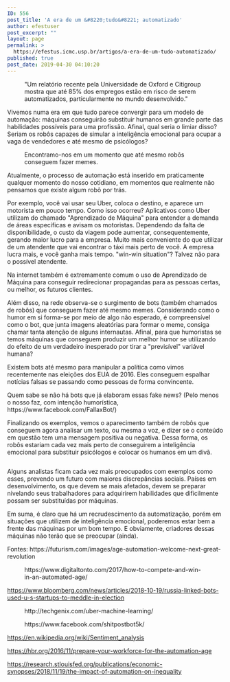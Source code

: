 ```yaml
---
ID: 556
post_title: 'A era de um &#8220;tudo&#8221; automatizado'
author: efestuser
post_excerpt: ""
layout: page
permalink: >
  https://efestus.icmc.usp.br/artigos/a-era-de-um-tudo-automatizado/
published: true
post_date: 2019-04-30 04:10:20
---
```

<!-- wp:image {"id":546,"align":"center"} -->
<div class="wp-block-image"><figure class="aligncenter"><img src="https://efestus.icmc.usp.br/wp-content/uploads/2019/04/nov16-23-496788830-850x478.jpg" alt="" class="wp-image-546"/><figcaption>"Um relatório recente pela Universidade de Oxford e Citigroup mostra que até 85% dos empregos estão em risco de serem automatizados, particularmente no mundo desenvolvido." </figcaption></figure></div>
<!-- /wp:image -->

<!-- wp:paragraph {"textColor":"very-dark-gray"} -->
<p class="has-text-color has-very-dark-gray-color">Vivemos numa era em
que tudo parece convergir para um modelo de automação: máquinas
conseguirão substituir humanos em grande parte das habilidades
possíveis para uma profissão. Afinal, qual seria o limiar disso?
Seriam os robôs capazes de simular a inteligência emocional para
ocupar a vaga de vendedores e até mesmo de psicólogos?</p>
<!-- /wp:paragraph -->

<!-- wp:image {"id":547} -->
<figure class="wp-block-image"><img src="https://efestus.icmc.usp.br/wp-content/uploads/2019/04/Screenshot_20190430_031508-1024x380.png" alt="" class="wp-image-547"/><figcaption>Encontramo-nos em um momento que até mesmo robôs conseguem fazer memes. </figcaption></figure>
<!-- /wp:image -->

<!-- wp:paragraph {"textColor":"very-dark-gray"} -->
<p class="has-text-color has-very-dark-gray-color">Atualmente, o
processo de automação está inserido em praticamente qualquer
momento do nosso cotidiano, em momentos que realmente não pensamos
que existe algum robô por trás. 
</p>
<!-- /wp:paragraph -->

<!-- wp:paragraph {"textColor":"very-dark-gray"} -->
<p class="has-text-color has-very-dark-gray-color">Por exemplo, você
vai usar seu Uber, coloca o destino, e aparece um motorista em pouco
tempo. Como isso ocorreu? Aplicativos como Uber utilizam do chamado
"Aprendizado de Máquina" para entender a demanda de áreas
específicas e avisam os motoristas. Dependendo da falta de
disponibilidade, o custo da viagem pode aumentar, consequentemente,
gerando maior lucro para a empresa. Muito mais conveniente do que
utilizar de um atendente que vai encontrar o táxi mais perto de
você. A empresa lucra mais, e você ganha mais tempo. "win-win
situation"? Talvez não para o possível atendente.</p>
<!-- /wp:paragraph -->

<!-- wp:paragraph {"textColor":"very-dark-gray"} -->
<p class="has-text-color has-very-dark-gray-color">Na internet também
é extremamente comum o uso de Aprendizado de Máquina para conseguir
redirecionar propagandas para as pessoas certas, ou melhor, os
futuros clientes.</p>
<!-- /wp:paragraph -->

<!-- wp:paragraph {"textColor":"very-dark-gray"} -->
<p class="has-text-color has-very-dark-gray-color">Além disso, na rede
observa-se o surgimento de bots (também chamados de robôs) que
conseguem fazer até mesmo memes. Considerando como o humor em si
forma-se por meio de algo não esperado, é compreensível como o
bot, que junta imagens aleatórias para formar o meme, consiga chamar
tanta atenção de alguns internautas. Afinal, para que humoristas se
temos máquinas que conseguem produzir um melhor humor se utilizando
do efeito de um verdadeiro inesperado por tirar a "previsível"
variável humana?</p>
<!-- /wp:paragraph -->

<!-- wp:paragraph {"textColor":"very-dark-gray"} -->
<p class="has-text-color has-very-dark-gray-color">Existem bots até
mesmo para manipular a política como vimos recentemente nas eleições
dos EUA de 2016. Eles conseguem espalhar notícias falsas se passando
como pessoas de forma convincente.</p>
<!-- /wp:paragraph -->

<!-- wp:paragraph {"textColor":"very-dark-gray"} -->
<p class="has-text-color has-very-dark-gray-color">Quem sabe se não há
bots que já elaboram essas fake news? (Pelo menos o nosso faz, com
intenção humorística, https://www.facebook.com/FallaxBot/)</p>
<!-- /wp:paragraph -->

<!-- wp:paragraph {"textColor":"very-dark-gray"} -->
<p class="has-text-color has-very-dark-gray-color">Finalizando os
exemplos, vemos o aparecimento também de robôs que conseguem agora
analisar um texto, ou mesma a voz, e dizer se o conteúdo em questão
tem uma mensagem positiva ou negativa. Dessa forma, os robôs
estariam cada vez mais perto de conseguirem a inteligência emocional
para substituir psicólogos e colocar os humanos em um divã.</p>
<!-- /wp:paragraph -->

<!-- wp:media-text {"mediaId":548,"mediaType":"image"} -->
<div class="wp-block-media-text alignwide"><figure class="wp-block-media-text__media"><img src="https://efestus.icmc.usp.br/wp-content/uploads/2019/04/what-will-automation-mean_crop_1536x1536-915648420-1024x1024.jpg" alt="" class="wp-image-548"/></figure><div class="wp-block-media-text__content"><!-- wp:paragraph {"textColor":"very-dark-gray"} -->
<p class="has-text-color has-very-dark-gray-color">Alguns analistas
ficam cada vez mais preocupados com exemplos como esses, prevendo um
futuro com maiores discrepâncias sociais. Países em
desenvolvimento, os que devem se mais afetados, devem se preparar
nivelando seus trabalhadores para adquirirem habilidades que
dificilmente possam ser substituídas por máquinas.</p>
<!-- /wp:paragraph --></div></div>
<!-- /wp:media-text -->

<!-- wp:paragraph {"textColor":"very-dark-gray"} -->
<p class="has-text-color has-very-dark-gray-color">Em suma, é claro
que há um recrudescimento da automatização, porém em situações
que utilizem de inteligência emocional, poderemos estar bem a frente
das máquinas por um bom tempo. E obviamente, criadores dessas
máquinas não terão que se preocupar (ainda).</p>
<!-- /wp:paragraph -->

<!-- wp:paragraph {"textColor":"very-dark-gray"} -->
<p class="has-text-color has-very-dark-gray-color">Fontes:
https://futurism.com/images/age-automation-welcome-next-great-revolution</p>
<!-- /wp:paragraph -->

<!-- wp:core-embed/wordpress {"url":"https://www.digitaltonto.com/2017/how-to-compete-and-win-in-an-automated-age/","type":"wp-embed","providerNameSlug":"digital-tonto","className":""} -->
<figure class="wp-block-embed-wordpress wp-block-embed is-type-wp-embed is-provider-digital-tonto"><div class="wp-block-embed__wrapper">
https://www.digitaltonto.com/2017/how-to-compete-and-win-in-an-automated-age/
</div></figure>
<!-- /wp:core-embed/wordpress -->

<!-- wp:paragraph -->
<p><a href="https://www.bloomberg.com/news/articles/2018-10-19/russia-linked-bots-used-u-s-startups-to-meddle-in-election">https://www.bloomberg.com/news/articles/2018-10-19/russia-linked-bots-used-u-s-startups-to-meddle-in-election</a></p>
<!-- /wp:paragraph -->

<!-- wp:core-embed/wordpress {"url":"http://techgenix.com/uber-machine-learning/","type":"wp-embed","providerNameSlug":"techgenix","className":""} -->
<figure class="wp-block-embed-wordpress wp-block-embed is-type-wp-embed is-provider-techgenix"><div class="wp-block-embed__wrapper">
http://techgenix.com/uber-machine-learning/
</div></figure>
<!-- /wp:core-embed/wordpress -->

<!-- wp:core-embed/facebook {"url":"https://www.facebook.com/shitpostbot5k/","className":""} -->
<figure class="wp-block-embed-facebook wp-block-embed"><div class="wp-block-embed__wrapper">
https://www.facebook.com/shitpostbot5k/
</div></figure>
<!-- /wp:core-embed/facebook -->

<!-- wp:paragraph -->
<p><a href="https://en.wikipedia.org/wiki/Sentiment_analysis">https://en.wikipedia.org/wiki/Sentiment_analysis</a></p>
<!-- /wp:paragraph -->

<!-- wp:paragraph -->
<p><a href="https://hbr.org/2016/11/prepare-your-workforce-for-the-automation-age">https://hbr.org/2016/11/prepare-your-workforce-for-the-automation-age</a></p>
<!-- /wp:paragraph -->

<!-- wp:paragraph -->
<p><a href="https://research.stlouisfed.org/publications/economic-synopses/2018/11/19/the-impact-of-automation-on-inequality">https://research.stlouisfed.org/publications/economic-synopses/2018/11/19/the-impact-of-automation-on-inequality</a></p>
<!-- /wp:paragraph -->